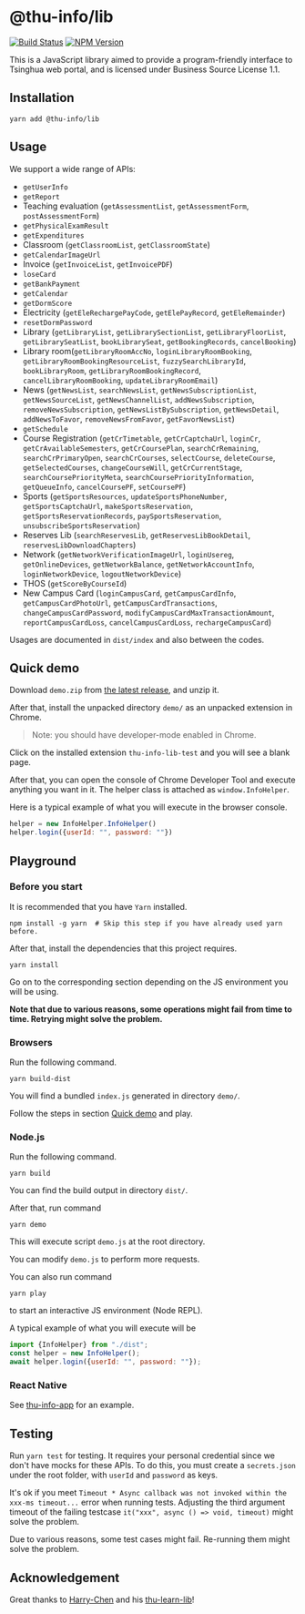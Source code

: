 # @thu-info/lib

[![Build Status](https://github.com/thu-info-community/thu-info-app/workflows/Test%20and%20Publish/badge.svg)](https://github.com/thu-info-community/thu-info-app/actions?query=workflow%3A%22Test+and+Publish%22)
[![NPM Version](https://img.shields.io/npm/v/@thu-info/lib)](https://www.npmjs.com/package/@thu-info/lib)

This is a JavaScript library aimed to provide a program-friendly interface to Tsinghua web portal, and is licensed under Business Source License 1.1.

## Installation

```shell
yarn add @thu-info/lib
```

## Usage

We support a wide range of APIs:
- `getUserInfo`
- `getReport`
- Teaching evaluation (`getAssessmentList`, `getAssessmentForm`, `postAssessmentForm`)
- `getPhysicalExamResult`
- `getExpenditures`
- Classroom (`getClassroomList`, `getClassroomState`)
- `getCalendarImageUrl`
- Invoice (`getInvoiceList`, `getInvoicePDF`)
- `loseCard`
- `getBankPayment`
- `getCalendar`
- `getDormScore`
- Electricity (`getEleRechargePayCode`, `getElePayRecord`, `getEleRemainder`)
- `resetDormPassword`
- Library (`getLibraryList`, `getLibrarySectionList`, `getLibraryFloorList`, `getLibrarySeatList`, `bookLibrarySeat`, `getBookingRecords`, `cancelBooking`)
- Library room(`getLibraryRoomAccNo`, `loginLibraryRoomBooking`, `getLibraryRoomBookingResourceList`, `fuzzySearchLibraryId`, `bookLibraryRoom`, `getLibraryRoomBookingRecord`, `cancelLibraryRoomBooking`, `updateLibraryRoomEmail`)
- News (`getNewsList`, `searchNewsList`, `getNewsSubscriptionList`, `getNewsSourceList`, `getNewsChannelList`, `addNewsSubscription`, `removeNewsSubscription`, `getNewsListBySubscription`, `getNewsDetail`, `addNewsToFavor`, `removeNewsFromFavor`, `getFavorNewsList`)
- `getSchedule`
- Course Registration (`getCrTimetable`, `getCrCaptchaUrl`, `loginCr`, `getCrAvailableSemesters`, `getCrCoursePlan`, `searchCrRemaining`, `searchCrPrimaryOpen`, `searchCrCourses`, `selectCourse`, `deleteCourse`, `getSelectedCourses`, `changeCourseWill`, `getCrCurrentStage`, `searchCoursePriorityMeta`, `searchCoursePriorityInformation`, `getQueueInfo`, `cancelCoursePF`, `setCoursePF`)
- Sports (`getSportsResources`, `updateSportsPhoneNumber`, `getSportsCaptchaUrl`, `makeSportsReservation`, `getSportsReservationRecords`, `paySportsReservation`, `unsubscribeSportsReservation`)
- Reserves Lib (`searchReservesLib`, `getReservesLibBookDetail`, `reservesLibDownloadChapters`)
- Network (`getNetworkVerificationImageUrl`, `loginUsereg`, `getOnlineDevices`, `getNetworkBalance`, `getNetworkAccountInfo`, `loginNetworkDevice`, `logoutNetworkDevice`)
- THOS (`getScoreByCourseId`)
- New Campus Card (`loginCampusCard`, `getCampusCardInfo`, `getCampusCardPhotoUrl`, `getCampusCardTransactions`, `changeCampusCardPassword`, `modifyCampusCardMaxTransactionAmount`, `reportCampusCardLoss`, `cancelCampusCardLoss`, `rechargeCampusCard`)

Usages are documented in `dist/index` and also between the codes.

## Quick demo

Download `demo.zip` from [the latest release](https://github.com/thu-info-community/thu-info-app/releases/latest), and unzip it.

After that, install the unpacked directory `demo/` as an unpacked extension in Chrome.

> Note: you should have developer-mode enabled in Chrome.

Click on the installed extension `thu-info-lib-test` and you will see a blank page.

After that, you can open the console of Chrome Developer Tool and execute anything you want in it. The helper class is attached as `window.InfoHelper`.

Here is a typical example of what you will execute in the browser console.

```javascript
helper = new InfoHelper.InfoHelper()
helper.login({userId: "", password: ""})
```

## Playground

### Before you start

It is recommended that you have `Yarn` installed.

```shell
npm install -g yarn  # Skip this step if you have already used yarn before.
```

After that, install the dependencies that this project requires.

```shell
yarn install
```

Go on to the corresponding section depending on the JS environment you will be using.

**Note that due to various reasons, some operations might fail from time to time. Retrying might solve the problem.**

### Browsers

Run the following command.

```shell
yarn build-dist
```

You will find a bundled `index.js` generated in directory `demo/`.

Follow the steps in section [Quick demo](#Quick-demo) and play.

### Node.js

Run the following command.

```shell
yarn build
```

You can find the build output in directory `dist/`.

After that, run command

```shell
yarn demo
```

This will execute script `demo.js` at the root directory.

You can modify `demo.js` to perform more requests.

You can also run command

```shell
yarn play
```

to start an interactive JS environment (Node REPL).

A typical example of what you will execute will be

```javascript
import {InfoHelper} from "./dist";
const helper = new InfoHelper();
await helper.login({userId: "", password: ""});
```

### React Native

See [thu-info-app](https://github.com/thu-info-community/thu-info-app) for an example.

## Testing

Run `yarn test` for testing. It requires your personal credential since we don't have mocks for these APIs. To do this, you must create a `secrets.json`  under the root folder, with `userId` and `password` as keys.

It's ok if you meet `Timeout * Async callback was not invoked within the xxx-ms timeout...` error when running tests. Adjusting the third argument timeout of the failing testcase `it("xxx", async () => void, timeout)` might solve the problem.

Due to various reasons, some test cases might fail. Re-running them might solve the problem.

## Acknowledgement

Great thanks to [Harry-Chen](https://github.com/Harry-Chen) and his [thu-learn-lib](https://github.com/Harry-Chen/thu-learn-lib)!
